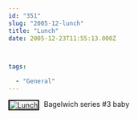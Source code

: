 ```yaml
---
id: "351"
slug: "2005-12-lunch"
title: "Lunch"
date: 2005-12-23T11:55:13.000Z



tags:

  - "General"
---
```

<div class="sqs-html-content">
  <div style="float: left; margin-right: 10px; margin-bottom: 10px;"> <a href="http://www.flickr.com/photos/mclazarus/76611125/" title="Lunch"><img src="http://static.flickr.com/9/76611125_e3ef6ea6d0_m.jpg" alt="Lunch" style="border: solid 2px #000000;" /></a>
</div>
<p>Bagelwich series #3 baby
<br clear="all" /></p>
</div>
